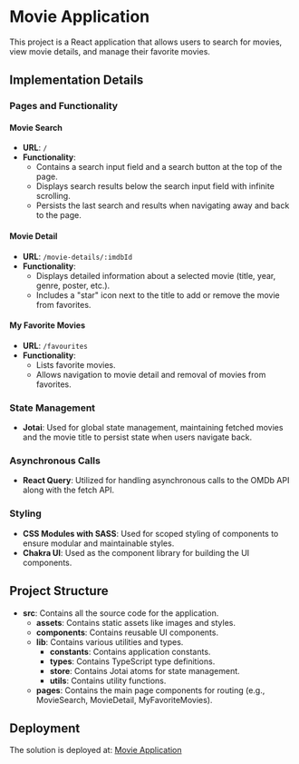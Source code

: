 # Movie Application

This project is a React application that allows users to search for movies, view movie details, and manage their favorite movies.

## Implementation Details

### Pages and Functionality

#### Movie Search
- **URL**: `/`
- **Functionality**:
  - Contains a search input field and a search button at the top of the page.
  - Displays search results below the search input field with infinite scrolling.
  - Persists the last search and results when navigating away and back to the page.

#### Movie Detail
- **URL**: `/movie-details/:imdbId`
- **Functionality**:
  - Displays detailed information about a selected movie (title, year, genre, poster, etc.).
  - Includes a "star" icon next to the title to add or remove the movie from favorites.

#### My Favorite Movies
- **URL**: `/favourites`
- **Functionality**:
  - Lists favorite movies.
  - Allows navigation to movie detail and removal of movies from favorites.

### State Management

- **Jotai**: Used for global state management, maintaining fetched movies and the movie title to persist state when users navigate back.

### Asynchronous Calls

- **React Query**: Utilized for handling asynchronous calls to the OMDb API along with the fetch API.

### Styling

- **CSS Modules with SASS**: Used for scoped styling of components to ensure modular and maintainable styles.
- **Chakra UI**: Used as the component library for building the UI components.

## Project Structure

- **src**: Contains all the source code for the application.
  - **assets**: Contains static assets like images and styles.
  - **components**: Contains reusable UI components.
  - **lib**: Contains various utilities and types.
    - **constants**: Contains application constants.
    - **types**: Contains TypeScript type definitions.
    - **store**: Contains Jotai atoms for state management.
    - **utils**: Contains utility functions.
  - **pages**: Contains the main page components for routing (e.g., MovieSearch, MovieDetail, MyFavoriteMovies). 

## Deployment

The solution is deployed at: [Movie Application](https://mareksutora.github.io/movie-database/)
